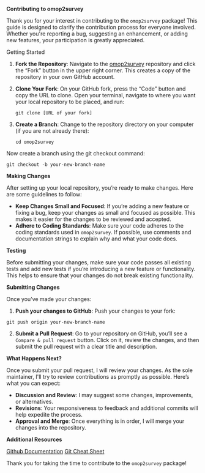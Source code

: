 **Contributing to omop2survey**

Thank you for your interest in contributing to the `omop2survey` package! This guide is designed to clarify the contribution process for everyone involved. Whether you're reporting a bug, suggesting an enhancement, or adding new features, your participation is greatly appreciated.

Getting Started

1.	**Fork the Repository**: Navigate to the [omop2survey](/https://github.com/elifdy/omop2survey) repository and click the “Fork” button in the upper right corner. This creates a copy of the repository in your own GitHub account.
2.	**Clone Your Fork**: On your GitHub fork, press the “Code” button and copy the URL to clone. Open your terminal, navigate to where you want your local repository to be placed, and run:

  	`git clone [URL of your fork]`
3. **Create a Branch**: Change to the repository directory on your computer (if you are not already there):
   
   `cd omop2survey`

Now create a branch using the git checkout command:

`git checkout -b your-new-branch-name`

**Making Changes**

After setting up your local repository, you’re ready to make changes. Here are some guidelines to follow:
- **Keep Changes Small and Focused**: If you’re adding a new feature or fixing a bug, keep your changes as small and focused as possible. This makes it easier for the changes to be reviewed and accepted.
- **Adhere to Coding Standards**: Make sure your code adheres to the coding standards used in `omop2survey`. If possible, use comments and documentation strings to explain why and what your code does.

**Testing**

Before submitting your changes, make sure your code passes all existing tests and add new tests if you’re introducing a new feature or functionality. This helps to ensure that your changes do not break existing functionality.

**Submitting Changes**

Once you’ve made your changes:
1.	**Push your changes to GitHub**: Push your changes to your fork:

`git push origin your-new-branch-name`

2.	**Submit a Pull Request**: Go to your repository on GitHub, you’ll see a `Compare & pull request` button. Click on it, review the changes, and then submit the pull request with a clear title and description.

**What Happens Next?**

Once you submit your pull request, I will review your changes. As the sole maintainer, I'll try to review contributions as promptly as possible. Here’s what you can expect:
- **Discussion and Review**: I may suggest some changes, improvements, or alternatives.
- **Revisions**: Your responsiveness to feedback and additional commits will help expedite the process.
- **Approval and Merge**: Once everything is in order, I will merge your changes into the repository.

**Additional Resources**

 [Github Documentation](/https://docs.github.com/en)
 [Git Cheat Sheet](/https://training.github.com/downloads/github-git-cheat-sheet.pdf)

Thank you for taking the time to contribute to the `omop2survey` package!
